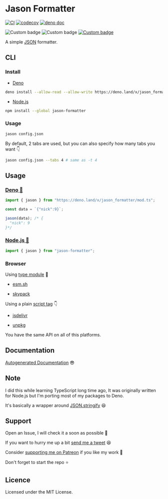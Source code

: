 # Jason Formatter

[![CI](https://github.com/UltiRequiem/jason-formatter/actions/workflows/ci.yaml/badge.svg)](https://github.com/UltiRequiem/jason-formatter/actions/workflows/ci.yaml)
[![codecov](https://codecov.io/gh/ultirequiem/jason-formatter/branch/main/graph/badge.svg)](https://codecov.io/gh/ultirequiem/jason-formatter)
[![deno doc](https://doc.deno.land/badge.svg)](https://doc.deno.land/https/deno.land/x/jason_formatter/mod.ts)

![Custom badge](https://img.shields.io/endpoint?url=https%3A%2F%2Fdeno-visualizer.danopia.net%2Fshields%2Fdep-count%2Fx%2Fjason_formatter%2Fmod.ts)
![Custom badge](https://img.shields.io/endpoint?url=https%3A%2F%2Fdeno-visualizer.danopia.net%2Fshields%2Fupdates%2Fx%2Fjason_formatter%2Fmod.ts)
[![Custom badge](https://img.shields.io/endpoint?url=https%3A%2F%2Fdeno-visualizer.danopia.net%2Fshields%2Flatest-version%2Fx%2Fjason_formatter%2Fmod.ts)](https://deno.land/x/jason_formatter)

A simple [JSON](https://json.org) formatter.

## CLI

### Install

- [Deno](https://deno.land)

```sh
deno install --allow-read --allow-write https://deno.land/x/jason_formatter/jason.ts
```

- [Node.js](https://nodejs.org)

```sh
npm install --global jason-formatter
```

### Usage

```bash
jason config.json
```

By default, 2 tabs are used, but you can also specify how many tabs you want 👇

```bash
jason config.json --tabs 4 # same as -t 4
```

## Usage

### [Deno 🚀](https://deno.land/x/jason_formatter)

```typescript
import { jason } from "https://deno.land/x/jason_formatter/mod.ts";

const data = `{"nick":9}`;

jason(data); /* {
  "nick": 9
}*/
```

### [Node.js 🐢](https://www.npmjs.com/package/jason-formatter)

```ts
import { jason } from "jason-formatter";
```

### Browser

Using
[type module](https://developer.mozilla.org/en-US/docs/Web/JavaScript/Guide/Modules)
🍱

- [esm.sh](https://esm.sh/jason-formatter)

- [skypack](https://cdn.skypack.dev/@ultirequiem/jason-formatter)

Using a plain
[script tag](https://developer.mozilla.org/en-US/docs/Web/HTML/Element/script) 👇

- [jsdelivr](https://cdn.jsdelivr.net/npm/jason-formatter)

- [unpkg](https://unpkg.com/jason-formatter)

You have the same API on all of this platforms.

## Documentation

[Autogenerated Documentation](https://doc.deno.land/https://deno.land/x/jason_formatter/mod.ts)
😎

## Note

I did this while learning TypeScript long time ago, It was originally written
for Node.js but I'm porting most of my packages to Deno.

It's basically a wrapper around
[JSON.stringify](https://developer.mozilla.org/en-US/docs/Web/JavaScript/Reference/Global_Objects/JSON/stringify)
😆

## Support

Open an Issue, I will check it a soon as possible 👀

If you want to hurry me up a bit
[send me a tweet](https://twitter.com/intent/tweet?text=%40UltiRequiem%20) 😆

Consider [supporting me on Patreon](https://patreon.com/UltiRequiem) if you like
my work 🚀

Don't forget to start the repo ⭐

## Licence

Licensed under the MIT License.
